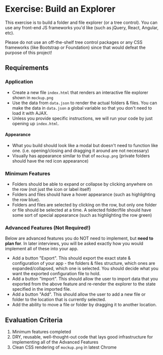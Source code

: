 # Exercise: Build an Explorer

This exercise is to build a folder and file explorer (or a tree control). You can use any front-end JS frameworks you'd like (such as jQuery, React, Angular, etc).

Please do not use an off-the-shelf tree control packages or any CSS frameworks (like Bootstrap or Foundation) since that would
defeat the purpose of this project!

## Requirements

### Application
* Create a new file `index.html` that renders an interactive file explorer shown in `mockup.png`
* Use the data from `data.json` to render the actual folders & files. You can make the data in `data.json` a global variable so that you don't need to load it with AJAX.
* Unless you provide specific instructions, we will run your code by just opening up `index.html`.

#### Appearance
* What you build should look like a modal but doesn't need to function like one. (i.e. opening/closing and dragging it around are not necessary)
* Visually has appearance similar to that of `mockup.png` (private folders should have the red icon appearance)

### Minimum Features
* Folders should be able to expand or collapse by clicking anywhere on the row (not just the icon or label itself)
* Folders and files should have a hover appearance (such as highlighting the row blue).
* Folders and files are selected by clicking on the row, but only one folder or file should be selected at a time. A selected folder/file should have some sort of special appearance (such as highlighting the row green)

### Advanced Features (Not Required!)
Below are advanced features you do NOT need to implement, but **need to plan for**. In later interviews,
you will be asked exactly how you would implement all of these into your app.

* Add a button "Export". This should export the exact state & configuration of your app - the folders & files structure,
which ones are expanded/collapsed, which one is selected. You should decide what you want the exported configuration file to hold.
* Add a button "Import". This should allow the user to import data that you exported from the above feature and
re-render the explorer to the state specified in the imported file.
* Add a button "Add". This should allow the user to add a new file or folder to the location that is currently selected.
* Add the ability to move a file or folder by dragging it to another location.


## Evaluation Criteria

1. Minimum features completed
2. DRY, reusable, well-thought-out code that lays good infrastructure for implementing all of the Advanced Features
3. Clean CSS rendering of `mockup.png` in latest Chrome
